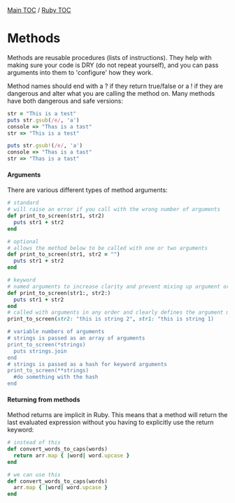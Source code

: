 [Main TOC](../README.md) / [Ruby TOC](./ruby-TOC.md)

# Methods

Methods are reusable procedures (lists of instructions). They help with making sure your code is DRY (do not repeat yourself), and you can pass arguments into them to 'configure' how they work.

Method names should end with a ? if they return true/false or a ! if they are dangerous and alter what you are calling the method on. Many methods have both dangerous and safe versions:
```ruby
str = "This is a test"
puts str.gsub(/e/, 'a')
console => "Thas is a tast"
str => "This is a test"

puts str.gsub!(/e/, 'a')
console => "Thas is a tast"
str => "Thas is a tast"
```

#### Arguments

There are various different types of method arguments:
```ruby
# standard
# will raise an error if you call with the wrong number of arguments
def print_to_screen(str1, str2)
  puts str1 + str2
end

# optional
# allows the method below to be called with one or two arguments
def print_to_screen(str1, str2 = "")
  puts str1 + str2
end

# keyword
# named arguments to increase clarity and prevent mixing up argument order
def print_to_screen(str1:, str2:)
  puts str1 + str2
end
# called with arguments in any order and clearly defines the argument meanings
print_to_screen(str2: "this is string 2", str1: "this is string 1)

# variable numbers of arguments
# strings is passed as an array of arguments
print_to_screen(*strings)
  puts strings.join
end
# strings is passed as a hash for keyword arguments
print_to_screen(**strings)
  #do something with the hash
end
```

#### Returning from methods
Method returns are implicit in Ruby. This means that a method will return the last evaluated expression without you having to explicitly use the return keyword:
```ruby
# instead of this
def convert_words_to_caps(words)
  return arr.map { |word| word.upcase }
end

# we can use this
def convert_words_to_caps(words)
  arr.map { |word| word.upcase }
end
```